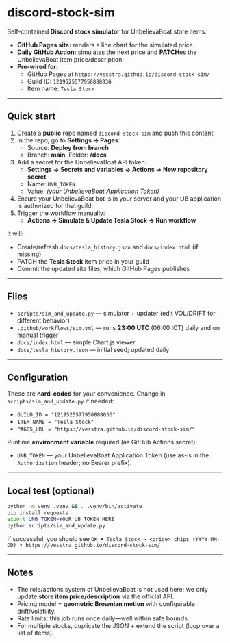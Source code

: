 # discord-stock-sim

Self-contained **Discord stock simulator** for UnbelievaBoat store items.

- **GitHub Pages site:** renders a line chart for the simulated price.
- **Daily GitHub Action:** simulates the next price and **PATCH**es the UnbelievaBoat item price/description.
- **Pre-wired for:**  
  - GitHub Pages at `https://vesstra.github.io/discord-stock-sim/`  
  - Guild ID: `1219525577950888036`  
  - Item name: `Tesla Stock`

---

## Quick start

1. Create a **public** repo named `discord-stock-sim` and push this content.
2. In the repo, go to **Settings → Pages**:
   - Source: **Deploy from branch**
   - Branch: **main**, Folder: **/docs**
3. Add a secret for the UnbelievaBoat API token:
   - **Settings → Secrets and variables → Actions → New repository secret**
   - Name: `UNB_TOKEN`
   - Value: *(your UnbelievaBoat Application Token)*
4. Ensure your UnbelievaBoat bot is in your server and your UB application is authorized for that guild.
5. Trigger the workflow manually:
   - **Actions → Simulate & Update Tesla Stock → Run workflow**

It will:
- Create/refresh `docs/tesla_history.json` and `docs/index.html` (if missing)
- PATCH the **Tesla Stock** item price in your guild
- Commit the updated site files, which GitHub Pages publishes

---

## Files

- `scripts/sim_and_update.py` — simulator + updater (edit VOL/DRIFT for different behavior)
- `.github/workflows/sim.yml` — runs **23:00 UTC** (06:00 ICT) daily and on manual trigger
- `docs/index.html` — simple Chart.js viewer
- `docs/tesla_history.json` — initial seed; updated daily

---

## Configuration

These are **hard-coded** for your convenience. Change in `scripts/sim_and_update.py` if needed:

- `GUILD_ID = "1219525577950888036"`
- `ITEM_NAME = "Tesla Stock"`
- `PAGES_URL = "https://vesstra.github.io/discord-stock-sim/"`

Runtime **environment variable** required (as GitHub Actions secret):
- `UNB_TOKEN` — your UnbelievaBoat Application Token (use as-is in the `Authorization` header; no Bearer prefix).

---

## Local test (optional)

```bash
python -m venv .venv && . .venv/bin/activate
pip install requests
export UNB_TOKEN=YOUR_UB_TOKEN_HERE
python scripts/sim_and_update.py
```

If successful, you should see `OK • Tesla Stock → <price> chips (YYYY-MM-DD) • https://vesstra.github.io/discord-stock-sim/`

---

## Notes

- The role/actions system of UnbelievaBoat is not used here; we only update **store item price/description** via the official API.
- Pricing model = **geometric Brownian motion** with configurable drift/volatility.
- Rate limits: this job runs once daily—well within safe bounds.
- For multiple stocks, duplicate the JSON + extend the script (loop over a list of items).
